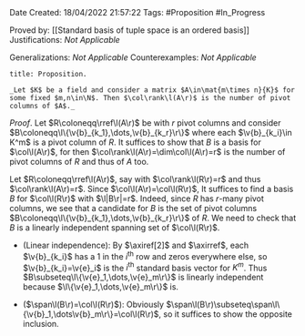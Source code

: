 <br />
<br />

Date Created: 18/04/2022 21:57:22
Tags: #Proposition #In_Progress

Proved by: [[Standard basis of tuple space is an ordered basis]]
Justifications: _Not Applicable_

Generalizations: _Not Applicable_
Counterexamples: _Not Applicable_

``` ad-Proposition
title: Proposition.

_Let $K$ be a field and consider a matrix $A\in\mat{m\times n}{K}$ for some fixed $m,n\in\N$. Then $\col\rank\l(A\r)$ is the number of pivot columns of $A$._

```

_Proof_. Let $R\coloneqq\rref\l(A\r)$ be with $r$ pivot columns and consider $B\coloneqq\l\{\v{b}_{k_1},\dots,\v{b}_{k_r}\r\}$ where each $\v{b}_{k_i}\in K^m$ is a pivot column of $R$. It suffices to show that $B$ is a basis for $\col\l(A\r)$, for then $\col\rank\l(A\r)=\dim\col\l(A\r)=r$ is the number of pivot columns of $R$ and thus of $A$ too.


Let $R\coloneqq\rref\l(A\r)$, say with $\col\rank\l(R\r)=r$ and thus $\col\rank\l(A\r)=r$. Since $\col\l(A\r)=\col\l(R\r)$,  It suffices to find a basis $B$ for $\col\l(R\r)$ with $\l|B\r|=r$. Indeed, since $R$ has $r$-many pivot columns, we see that a candidate for $B$ is the set of pivot columns $B\coloneqq\l\{\v{b}_{k_1},\dots,\v{b}_{k_r}\r\}$ of $R$. We need to check that $B$ is a linearly independent spanning set of $\col\l(R\r)$.
* (Linear independence): By $\axiref[2]$ and $\axirref$, each $\v{b}_{k_i}$ has a $1$ in the $i^\textrm{th}$ row and zeros everywhere else, so $\v{b}_{k_i}=\v{e}_i$ is the $i^\textrm{th}$ standard basis vector for $K^m$. Thus $B\subseteq\l\{\v{e}_1,\dots,\v{e}_m\r\}$ is linearly independent because $\l\{\v{e}_1,\dots,\v{e}_m\r\}$ is.

* ($\span\l(B\r)=\col\l(R\r)$): Obviously $\span\l(B\r)\subseteq\span\l\{\v{b}_1,\dots\v{b}_m\r\}=\col\l(R\r)$, so it suffices to show the opposite inclusion.
